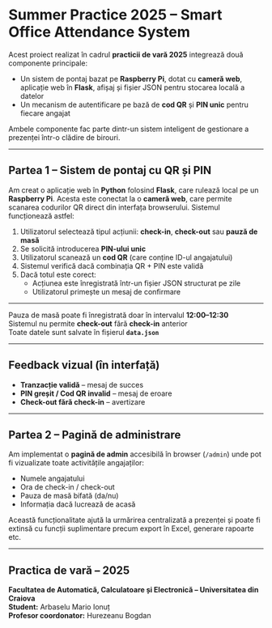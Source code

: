 # **Summer Practice 2025 – Smart Office Attendance System**

Acest proiect realizat în cadrul **practicii de vară 2025** integrează două componente principale:

- Un sistem de pontaj bazat pe **Raspberry Pi**, dotat cu **cameră web**, aplicație web în **Flask**, afișaj și fișier JSON pentru stocarea locală a datelor  
- Un mecanism de autentificare pe bază de **cod QR** și **PIN unic** pentru fiecare angajat  

Ambele componente fac parte dintr-un sistem inteligent de gestionare a prezenței într-o clădire de birouri.

---

## **Partea 1 – Sistem de pontaj cu QR și PIN**

Am creat o aplicație web în **Python** folosind **Flask**, care rulează local pe un **Raspberry Pi**. Acesta este conectat la o **cameră web**, care permite scanarea codurilor QR direct din interfața browserului. Sistemul funcționează astfel:

1. Utilizatorul selectează tipul acțiunii: **check-in**, **check-out** sau **pauză de masă**  
2. Se solicită introducerea **PIN-ului unic**  
3. Utilizatorul scanează un **cod QR** (care conține ID-ul angajatului)  
4. Sistemul verifică dacă combinația QR + PIN este validă  
5. Dacă totul este corect:
   - Acțiunea este înregistrată într-un fișier JSON structurat pe zile
   - Utilizatorul primește un mesaj de confirmare

---

 Pauza de masă poate fi înregistrată doar în intervalul **12:00–12:30**  
 Sistemul nu permite **check-out** fără **check-in** anterior  
 Toate datele sunt salvate în fișierul **`data.json`**

---

## **Feedback vizual (în interfață)**

-  **Tranzacție validă** – mesaj de succes  
-  **PIN greșit / Cod QR invalid** – mesaj de eroare  
-  **Check-out fără check-in** – avertizare  

---

## **Partea 2 – Pagină de administrare**

Am implementat o **pagină de admin** accesibilă în browser (`/admin`) unde pot fi vizualizate toate activitățile angajaților:

- Numele angajatului  
- Ora de check-in / check-out  
- Pauza de masă bifată (da/nu)  
- Informația dacă lucrează de acasă  

Această funcționalitate ajută la urmărirea centralizată a prezenței și poate fi extinsă cu funcții suplimentare precum export în Excel, generare rapoarte etc.

---

## **Practica de vară – 2025**  
**Facultatea de Automatică, Calculatoare și Electronică – Universitatea din Craiova**  
**Student:** Arbaselu Mario Ionuț  
**Profesor coordonator:** Hurezeanu Bogdan
